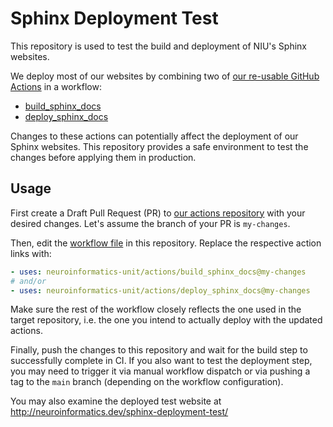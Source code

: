 # Sphinx Deployment Test

This repository is used to test the build and deployment of 
NIU's Sphinx websites.

We deploy most of our websites by combining two of [our re-usable GitHub Actions](https://github.com/neuroinformatics-unit/actions) in a workflow:
- [build_sphinx_docs](https://github.com/neuroinformatics-unit/actions/tree/main/build_sphinx_docs)
- [deploy_sphinx_docs](https://github.com/neuroinformatics-unit/actions/tree/main/deploy_sphinx_docs)

Changes to these actions can potentially affect the deployment of our Sphinx websites. 
This repository provides a safe environment to test the changes before applying them in production.

## Usage

First create a Draft Pull Request (PR) to [our actions repository](https://github.com/neuroinformatics-unit/actions)
with your desired changes. Let's assume the branch of your PR is `my-changes`.

Then, edit the [workflow file](.github/workflows/docs_build_and_deploy.yml) in this repository.
Replace the respective action links with:
```yaml
- uses: neuroinformatics-unit/actions/build_sphinx_docs@my-changes
# and/or
- uses: neuroinformatics-unit/actions/deploy_sphinx_docs@my-changes
```

Make sure the rest of the workflow closely reflects the one used in the target repository,
i.e. the one you intend to actually deploy with the updated actions.

Finally, push the changes to this repository and wait for the build step to successfully complete in CI.
If you also want to test the deployment step, you may need to trigger it via manual workflow dispatch
or via pushing a tag to the `main` branch (depending on the workflow configuration).

You may also examine the deployed test website at <http://neuroinformatics.dev/sphinx-deployment-test/>
